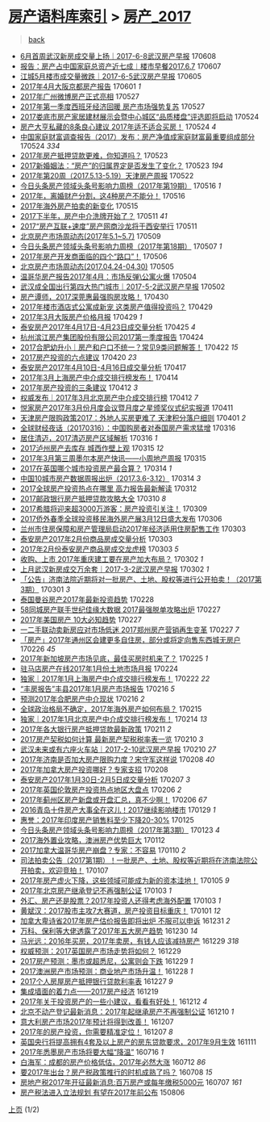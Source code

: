 [房产语料库索引](../../README.md)  > [房产_2017](房产_2017.md)
====
> [back](../README.md)

- [6月首周武汉新房成交量上扬｜2017-6-8武汉房产早报](http://jkwz.applinzi.com/ittc/6976713011275236357.html#6%E6%9C%88%E9%A6%96%E5%91%A8%E6%AD%A6%E6%B1%89%E6%96%B0%E6%88%BF%E6%88%90%E4%BA%A4%E9%87%8F%E4%B8%8A%E6%89%AC%EF%BD%9C2017-6-8%E6%AD%A6%E6%B1%89%E6%88%BF%E4%BA%A7%E6%97%A9%E6%8A%A5) 170608  
- [报告：房产占中国家庭总资产近七成︱楼市早餐2017.6.7](http://jkwz.applinzi.com/ittc/6976479645909124101.html#%E6%8A%A5%E5%91%8A%EF%BC%9A%E6%88%BF%E4%BA%A7%E5%8D%A0%E4%B8%AD%E5%9B%BD%E5%AE%B6%E5%BA%AD%E6%80%BB%E8%B5%84%E4%BA%A7%E8%BF%91%E4%B8%83%E6%88%90%EF%B8%B1%E6%A5%BC%E5%B8%82%E6%97%A9%E9%A4%902017.6.7) 170607  
- [江城5月楼市成交量微跌｜2017-6-5武汉房产早报](http://jkwz.applinzi.com/ittc/6975596899301065733.html#%E6%B1%9F%E5%9F%8E5%E6%9C%88%E6%A5%BC%E5%B8%82%E6%88%90%E4%BA%A4%E9%87%8F%E5%BE%AE%E8%B7%8C%EF%BD%9C2017-6-5%E6%AD%A6%E6%B1%89%E6%88%BF%E4%BA%A7%E6%97%A9%E6%8A%A5) 170605  
- [2017年4月大阪京都房产报告](http://jkwz.applinzi.com/ittc/6973977396288947205.html#2017%E5%B9%B44%E6%9C%88%E5%A4%A7%E9%98%AA%E4%BA%AC%E9%83%BD%E6%88%BF%E4%BA%A7%E6%8A%A5%E5%91%8A) 170601 *1* 
- [2017年广州微博房产正式亮相](http://jkwz.applinzi.com/ittc/6972351953882317829.html#2017%E5%B9%B4%E5%B9%BF%E5%B7%9E%E5%BE%AE%E5%8D%9A%E6%88%BF%E4%BA%A7%E6%AD%A3%E5%BC%8F%E4%BA%AE%E7%9B%B8) 170527  
- [2017年第一季度西班牙经济回暖 房产市场强势复苏](http://jkwz.applinzi.com/ittc/6972351754380248068.html#2017%E5%B9%B4%E7%AC%AC%E4%B8%80%E5%AD%A3%E5%BA%A6%E8%A5%BF%E7%8F%AD%E7%89%99%E7%BB%8F%E6%B5%8E%E5%9B%9E%E6%9A%96+%E6%88%BF%E4%BA%A7%E5%B8%82%E5%9C%BA%E5%BC%BA%E5%8A%BF%E5%A4%8D%E8%8B%8F) 170527  
- [2017娄底市房产家居建材展示会暨中心城区“品质楼盘”评选即将启动](http://jkwz.applinzi.com/ittc/6971248674079245316.html#2017%E5%A8%84%E5%BA%95%E5%B8%82%E6%88%BF%E4%BA%A7%E5%AE%B6%E5%B1%85%E5%BB%BA%E6%9D%90%E5%B1%95%E7%A4%BA%E4%BC%9A%E6%9A%A8%E4%B8%AD%E5%BF%83%E5%9F%8E%E5%8C%BA%E2%80%9C%E5%93%81%E8%B4%A8%E6%A5%BC%E7%9B%98%E2%80%9D%E8%AF%84%E9%80%89%E5%8D%B3%E5%B0%86%E5%90%AF%E5%8A%A8) 170524  
- [房产大亨私藏的8条良心建议 2017年适不适合买房！](http://jkwz.applinzi.com/ittc/6971236353013449733.html#%E6%88%BF%E4%BA%A7%E5%A4%A7%E4%BA%A8%E7%A7%81%E8%97%8F%E7%9A%848%E6%9D%A1%E8%89%AF%E5%BF%83%E5%BB%BA%E8%AE%AE+2017%E5%B9%B4%E9%80%82%E4%B8%8D%E9%80%82%E5%90%88%E4%B9%B0%E6%88%BF%EF%BC%81) 170524 *4* 
- [中国家庭财富调查报告（2017）发布：房产净值成家庭财富最重要组成部分](http://jkwz.applinzi.com/ittc/6971121878356722692.html#%E4%B8%AD%E5%9B%BD%E5%AE%B6%E5%BA%AD%E8%B4%A2%E5%AF%8C%E8%B0%83%E6%9F%A5%E6%8A%A5%E5%91%8A%EF%BC%882017%EF%BC%89%E5%8F%91%E5%B8%83%EF%BC%9A%E6%88%BF%E4%BA%A7%E5%87%80%E5%80%BC%E6%88%90%E5%AE%B6%E5%BA%AD%E8%B4%A2%E5%AF%8C%E6%9C%80%E9%87%8D%E8%A6%81%E7%BB%84%E6%88%90%E9%83%A8%E5%88%86) 170524 *334* 
- [2017年房产抵押贷款更难，你知道吗？](http://jkwz.applinzi.com/ittc/6970880902228870148.html#2017%E5%B9%B4%E6%88%BF%E4%BA%A7%E6%8A%B5%E6%8A%BC%E8%B4%B7%E6%AC%BE%E6%9B%B4%E9%9A%BE%EF%BC%8C%E4%BD%A0%E7%9F%A5%E9%81%93%E5%90%97%EF%BC%9F) 170523  
- [2017新婚姻法：“房产”的归属界定是否发生了变化？](http://jkwz.applinzi.com/ittc/6970834335564301317.html#2017%E6%96%B0%E5%A9%9A%E5%A7%BB%E6%B3%95%EF%BC%9A%E2%80%9C%E6%88%BF%E4%BA%A7%E2%80%9D%E7%9A%84%E5%BD%92%E5%B1%9E%E7%95%8C%E5%AE%9A%E6%98%AF%E5%90%A6%E5%8F%91%E7%94%9F%E4%BA%86%E5%8F%98%E5%8C%96%EF%BC%9F) 170523 *194* 
- [2017年第20周（2017.5.13-5.19）天津房产周报](http://jkwz.applinzi.com/ittc/6970521852995699716.html#2017%E5%B9%B4%E7%AC%AC20%E5%91%A8%EF%BC%882017.5.13-5.19%EF%BC%89%E5%A4%A9%E6%B4%A5%E6%88%BF%E4%BA%A7%E5%91%A8%E6%8A%A5) 170522  
- [今日头条房产领域头条号影响力周榜（2017年第19期）](http://jkwz.applinzi.com/ittc/6968360100535206916.html#%E4%BB%8A%E6%97%A5%E5%A4%B4%E6%9D%A1%E6%88%BF%E4%BA%A7%E9%A2%86%E5%9F%9F%E5%A4%B4%E6%9D%A1%E5%8F%B7%E5%BD%B1%E5%93%8D%E5%8A%9B%E5%91%A8%E6%A6%9C%EF%BC%882017%E5%B9%B4%E7%AC%AC19%E6%9C%9F%EF%BC%89) 170516 *1* 
- [2017年，离婚财产分割，这4种房产不能分！](http://jkwz.applinzi.com/ittc/6968213436302361605.html#2017%E5%B9%B4%EF%BC%8C%E7%A6%BB%E5%A9%9A%E8%B4%A2%E4%BA%A7%E5%88%86%E5%89%B2%EF%BC%8C%E8%BF%994%E7%A7%8D%E6%88%BF%E4%BA%A7%E4%B8%8D%E8%83%BD%E5%88%86%EF%BC%81) 170516  
- [2017年海外房产拍卖的新变化](http://jkwz.applinzi.com/ittc/6967851008200803332.html#2017%E5%B9%B4%E6%B5%B7%E5%A4%96%E6%88%BF%E4%BA%A7%E6%8B%8D%E5%8D%96%E7%9A%84%E6%96%B0%E5%8F%98%E5%8C%96) 170515  
- [2017下半年，房产中介洗牌开始了？](http://jkwz.applinzi.com/ittc/6966520401671750661.html#2017%E4%B8%8B%E5%8D%8A%E5%B9%B4%EF%BC%8C%E6%88%BF%E4%BA%A7%E4%B8%AD%E4%BB%8B%E6%B4%97%E7%89%8C%E5%BC%80%E5%A7%8B%E4%BA%86%EF%BC%9F) 170511 *41* 
- [2017“房产互联+速度”房产网商沙龙将于西安举行](http://jkwz.applinzi.com/ittc/6966434799328691205.html#2017%E2%80%9C%E6%88%BF%E4%BA%A7%E4%BA%92%E8%81%94%2B%E9%80%9F%E5%BA%A6%E2%80%9D%E6%88%BF%E4%BA%A7%E7%BD%91%E5%95%86%E6%B2%99%E9%BE%99%E5%B0%86%E4%BA%8E%E8%A5%BF%E5%AE%89%E4%B8%BE%E8%A1%8C) 170511  
- [北京房产市场周动态(2017年5.1~5.7)](http://jkwz.applinzi.com/ittc/6965613009627005957.html#%E5%8C%97%E4%BA%AC%E6%88%BF%E4%BA%A7%E5%B8%82%E5%9C%BA%E5%91%A8%E5%8A%A8%E6%80%81%282017%E5%B9%B45.1%7E5.7%29) 170509  
- [今日头条房产领域头条号影响力周榜（2017年第18期）](http://jkwz.applinzi.com/ittc/6964975528695038981.html#%E4%BB%8A%E6%97%A5%E5%A4%B4%E6%9D%A1%E6%88%BF%E4%BA%A7%E9%A2%86%E5%9F%9F%E5%A4%B4%E6%9D%A1%E5%8F%B7%E5%BD%B1%E5%93%8D%E5%8A%9B%E5%91%A8%E6%A6%9C%EF%BC%882017%E5%B9%B4%E7%AC%AC18%E6%9C%9F%EF%BC%89) 170507 *1* 
- [2017年房产开发商面临的四个“路口”！](http://jkwz.applinzi.com/ittc/6964665960966390789.html#2017%E5%B9%B4%E6%88%BF%E4%BA%A7%E5%BC%80%E5%8F%91%E5%95%86%E9%9D%A2%E4%B8%B4%E7%9A%84%E5%9B%9B%E4%B8%AA%E2%80%9C%E8%B7%AF%E5%8F%A3%E2%80%9D%EF%BC%81) 170506  
- [北京房产市场周动态(2017.04.24-04.30)](http://jkwz.applinzi.com/ittc/6964124729173607429.html#%E5%8C%97%E4%BA%AC%E6%88%BF%E4%BA%A7%E5%B8%82%E5%9C%BA%E5%91%A8%E5%8A%A8%E6%80%81%282017.04.24-04.30%29) 170505  
- [温哥华房产报告2017年4月：市场反弹\公寓火爆](http://jkwz.applinzi.com/ittc/6963398006828172292.html#%E6%B8%A9%E5%93%A5%E5%8D%8E%E6%88%BF%E4%BA%A7%E6%8A%A5%E5%91%8A2017%E5%B9%B44%E6%9C%88%EF%BC%9A%E5%B8%82%E5%9C%BA%E5%8F%8D%E5%BC%B9%5C%E5%85%AC%E5%AF%93%E7%81%AB%E7%88%86) 170504  
- [武汉成全国出行第四大热门城市｜2017-5-2武汉房产早报](http://jkwz.applinzi.com/ittc/6962981105933222916.html#%E6%AD%A6%E6%B1%89%E6%88%90%E5%85%A8%E5%9B%BD%E5%87%BA%E8%A1%8C%E7%AC%AC%E5%9B%9B%E5%A4%A7%E7%83%AD%E9%97%A8%E5%9F%8E%E5%B8%82%EF%BD%9C2017-5-2%E6%AD%A6%E6%B1%89%E6%88%BF%E4%BA%A7%E6%97%A9%E6%8A%A5) 170502  
- [房产谭师，2017深莞惠最强购房攻略！](http://jkwz.applinzi.com/ittc/6962408074802365444.html#%E6%88%BF%E4%BA%A7%E8%B0%AD%E5%B8%88%EF%BC%8C2017%E6%B7%B1%E8%8E%9E%E6%83%A0%E6%9C%80%E5%BC%BA%E8%B4%AD%E6%88%BF%E6%94%BB%E7%95%A5%EF%BC%81) 170430  
- [2017年楼市酒店式公寓成新宠 这类房产值得投资吗？](http://jkwz.applinzi.com/ittc/6962011755902403588.html#2017%E5%B9%B4%E6%A5%BC%E5%B8%82%E9%85%92%E5%BA%97%E5%BC%8F%E5%85%AC%E5%AF%93%E6%88%90%E6%96%B0%E5%AE%A0+%E8%BF%99%E7%B1%BB%E6%88%BF%E4%BA%A7%E5%80%BC%E5%BE%97%E6%8A%95%E8%B5%84%E5%90%97%EF%BC%9F) 170429  
- [2017年3月大阪房产价格月报](http://jkwz.applinzi.com/ittc/6961917251589506053.html#2017%E5%B9%B43%E6%9C%88%E5%A4%A7%E9%98%AA%E6%88%BF%E4%BA%A7%E4%BB%B7%E6%A0%BC%E6%9C%88%E6%8A%A5) 170429 *1* 
- [泰安房产2017年4月17日-4月23日成交量分析](http://jkwz.applinzi.com/ittc/6960416659813696517.html#%E6%B3%B0%E5%AE%89%E6%88%BF%E4%BA%A72017%E5%B9%B44%E6%9C%8817%E6%97%A5-4%E6%9C%8823%E6%97%A5%E6%88%90%E4%BA%A4%E9%87%8F%E5%88%86%E6%9E%90) 170425 *4* 
- [杭州滨江房产集团股份有限公司2017第一季度报告](http://jkwz.applinzi.com/ittc/6959949621718680580.html#%E6%9D%AD%E5%B7%9E%E6%BB%A8%E6%B1%9F%E6%88%BF%E4%BA%A7%E9%9B%86%E5%9B%A2%E8%82%A1%E4%BB%BD%E6%9C%89%E9%99%90%E5%85%AC%E5%8F%B82017%E7%AC%AC%E4%B8%80%E5%AD%A3%E5%BA%A6%E6%8A%A5%E5%91%8A) 170424  
- [2017合肥幼升小｜房产和户口不统一？常见9类问题解答！](http://jkwz.applinzi.com/ittc/6959260636205810692.html#2017%E5%90%88%E8%82%A5%E5%B9%BC%E5%8D%87%E5%B0%8F%EF%BD%9C%E6%88%BF%E4%BA%A7%E5%92%8C%E6%88%B7%E5%8F%A3%E4%B8%8D%E7%BB%9F%E4%B8%80%EF%BC%9F%E5%B8%B8%E8%A7%819%E7%B1%BB%E9%97%AE%E9%A2%98%E8%A7%A3%E7%AD%94%EF%BC%81) 170422 *15* 
- [2017房产投资的六点建议](http://jkwz.applinzi.com/ittc/6958734643498058756.html#2017%E6%88%BF%E4%BA%A7%E6%8A%95%E8%B5%84%E7%9A%84%E5%85%AD%E7%82%B9%E5%BB%BA%E8%AE%AE) 170420 *23* 
- [泰安房产2017年4月10日-4月16日成交量分析](http://jkwz.applinzi.com/ittc/6957561844268041220.html#%E6%B3%B0%E5%AE%89%E6%88%BF%E4%BA%A72017%E5%B9%B44%E6%9C%8810%E6%97%A5-4%E6%9C%8816%E6%97%A5%E6%88%90%E4%BA%A4%E9%87%8F%E5%88%86%E6%9E%90) 170417  
- [2017年3月上海房产中介成交排行榜发布！](http://jkwz.applinzi.com/ittc/6956315365469586436.html#2017%E5%B9%B43%E6%9C%88%E4%B8%8A%E6%B5%B7%E6%88%BF%E4%BA%A7%E4%B8%AD%E4%BB%8B%E6%88%90%E4%BA%A4%E6%8E%92%E8%A1%8C%E6%A6%9C%E5%8F%91%E5%B8%83%EF%BC%81) 170414  
- [2017年房产投资的三条建议](http://jkwz.applinzi.com/ittc/6955716521199404036.html#2017%E5%B9%B4%E6%88%BF%E4%BA%A7%E6%8A%95%E8%B5%84%E7%9A%84%E4%B8%89%E6%9D%A1%E5%BB%BA%E8%AE%AE) 170412 *3* 
- [权威发布｜2017年3月北京房产中介成交排行榜](http://jkwz.applinzi.com/ittc/6955576112452207620.html#%E6%9D%83%E5%A8%81%E5%8F%91%E5%B8%83%EF%BD%9C2017%E5%B9%B43%E6%9C%88%E5%8C%97%E4%BA%AC%E6%88%BF%E4%BA%A7%E4%B8%AD%E4%BB%8B%E6%88%90%E4%BA%A4%E6%8E%92%E8%A1%8C%E6%A6%9C) 170412 *7* 
- [悦家房产2017年3月份月度会议暨月度之星颁奖仪式纪实报道](http://jkwz.applinzi.com/ittc/6955236431323743237.html#%E6%82%A6%E5%AE%B6%E6%88%BF%E4%BA%A72017%E5%B9%B43%E6%9C%88%E4%BB%BD%E6%9C%88%E5%BA%A6%E4%BC%9A%E8%AE%AE%E6%9A%A8%E6%9C%88%E5%BA%A6%E4%B9%8B%E6%98%9F%E9%A2%81%E5%A5%96%E4%BB%AA%E5%BC%8F%E7%BA%AA%E5%AE%9E%E6%8A%A5%E9%81%93) 170411  
- [天津房产限购政策2017：外地人买房更难了 天津积分落户细则](http://jkwz.applinzi.com/ittc/6951607196365358085.html#%E5%A4%A9%E6%B4%A5%E6%88%BF%E4%BA%A7%E9%99%90%E8%B4%AD%E6%94%BF%E7%AD%962017%EF%BC%9A%E5%A4%96%E5%9C%B0%E4%BA%BA%E4%B9%B0%E6%88%BF%E6%9B%B4%E9%9A%BE%E4%BA%86+%E5%A4%A9%E6%B4%A5%E7%A7%AF%E5%88%86%E8%90%BD%E6%88%B7%E7%BB%86%E5%88%99) 170401 *2* 
- [全球财经夜话（20170316）：中国购房者对泰国房产需求猛增](http://jkwz.applinzi.com/ittc/6945645367109616645.html#%E5%85%A8%E7%90%83%E8%B4%A2%E7%BB%8F%E5%A4%9C%E8%AF%9D%EF%BC%8820170316%EF%BC%89%EF%BC%9A%E4%B8%AD%E5%9B%BD%E8%B4%AD%E6%88%BF%E8%80%85%E5%AF%B9%E6%B3%B0%E5%9B%BD%E6%88%BF%E4%BA%A7%E9%9C%80%E6%B1%82%E7%8C%9B%E5%A2%9E) 170316  
- [居住清迈，2017清迈房产区域解析](http://jkwz.applinzi.com/ittc/6945582578101912580.html#%E5%B1%85%E4%BD%8F%E6%B8%85%E8%BF%88%EF%BC%8C2017%E6%B8%85%E8%BF%88%E6%88%BF%E4%BA%A7%E5%8C%BA%E5%9F%9F%E8%A7%A3%E6%9E%90) 170316 *1* 
- [2017泸州房产去库存 城西作壁上观](http://jkwz.applinzi.com/ittc/6945293043589710852.html#2017%E6%B3%B8%E5%B7%9E%E6%88%BF%E4%BA%A7%E5%8E%BB%E5%BA%93%E5%AD%98+%E5%9F%8E%E8%A5%BF%E4%BD%9C%E5%A3%81%E4%B8%8A%E8%A7%82) 170315 *12* 
- [2017年3月第三周墨尔本房产快讯——小周地产周报](http://jkwz.applinzi.com/ittc/6945252920319804421.html#2017%E5%B9%B43%E6%9C%88%E7%AC%AC%E4%B8%89%E5%91%A8%E5%A2%A8%E5%B0%94%E6%9C%AC%E6%88%BF%E4%BA%A7%E5%BF%AB%E8%AE%AF%E2%80%94%E2%80%94%E5%B0%8F%E5%91%A8%E5%9C%B0%E4%BA%A7%E5%91%A8%E6%8A%A5) 170315  
- [2017在英国哪个城市投资房产最合算？](http://jkwz.applinzi.com/ittc/6944928409116476420.html#2017%E5%9C%A8%E8%8B%B1%E5%9B%BD%E5%93%AA%E4%B8%AA%E5%9F%8E%E5%B8%82%E6%8A%95%E8%B5%84%E6%88%BF%E4%BA%A7%E6%9C%80%E5%90%88%E7%AE%97%EF%BC%9F) 170314 *1* 
- [中国10城市房产数据周报出炉（2017.3.6-3.12）](http://jkwz.applinzi.com/ittc/6944831073086342149.html#%E4%B8%AD%E5%9B%BD10%E5%9F%8E%E5%B8%82%E6%88%BF%E4%BA%A7%E6%95%B0%E6%8D%AE%E5%91%A8%E6%8A%A5%E5%87%BA%E7%82%89%EF%BC%882017.3.6-3.12%EF%BC%89) 170314 *3* 
- [2017全球房产投资热点在哪里 高力报告最新解读](http://jkwz.applinzi.com/ittc/6944183787138319365.html#2017%E5%85%A8%E7%90%83%E6%88%BF%E4%BA%A7%E6%8A%95%E8%B5%84%E7%83%AD%E7%82%B9%E5%9C%A8%E5%93%AA%E9%87%8C+%E9%AB%98%E5%8A%9B%E6%8A%A5%E5%91%8A%E6%9C%80%E6%96%B0%E8%A7%A3%E8%AF%BB) 170312  
- [2017邮政银行房产抵押贷款攻略大全](http://jkwz.applinzi.com/ittc/6943354662530057220.html#2017%E9%82%AE%E6%94%BF%E9%93%B6%E8%A1%8C%E6%88%BF%E4%BA%A7%E6%8A%B5%E6%8A%BC%E8%B4%B7%E6%AC%BE%E6%94%BB%E7%95%A5%E5%A4%A7%E5%85%A8) 170310 *8* 
- [2017希腊将迎来超3000万游客：房产投资引关注！](http://jkwz.applinzi.com/ittc/6943078363597112324.html#2017%E5%B8%8C%E8%85%8A%E5%B0%86%E8%BF%8E%E6%9D%A5%E8%B6%853000%E4%B8%87%E6%B8%B8%E5%AE%A2%EF%BC%9A%E6%88%BF%E4%BA%A7%E6%8A%95%E8%B5%84%E5%BC%95%E5%85%B3%E6%B3%A8%EF%BC%81) 170309  
- [2017侨外春季全球投资移民海外房产展3月12日盛大发布](http://jkwz.applinzi.com/ittc/6941971350817342469.html#2017%E4%BE%A8%E5%A4%96%E6%98%A5%E5%AD%A3%E5%85%A8%E7%90%83%E6%8A%95%E8%B5%84%E7%A7%BB%E6%B0%91%E6%B5%B7%E5%A4%96%E6%88%BF%E4%BA%A7%E5%B1%953%E6%9C%8812%E6%97%A5%E7%9B%9B%E5%A4%A7%E5%8F%91%E5%B8%83) 170306  
- [兰州市住房保障和房产管理局启动2017年经济适用住房配售工作](http://jkwz.applinzi.com/ittc/6940838086987744260.html#%E5%85%B0%E5%B7%9E%E5%B8%82%E4%BD%8F%E6%88%BF%E4%BF%9D%E9%9A%9C%E5%92%8C%E6%88%BF%E4%BA%A7%E7%AE%A1%E7%90%86%E5%B1%80%E5%90%AF%E5%8A%A82017%E5%B9%B4%E7%BB%8F%E6%B5%8E%E9%80%82%E7%94%A8%E4%BD%8F%E6%88%BF%E9%85%8D%E5%94%AE%E5%B7%A5%E4%BD%9C) 170303  
- [泰安房产2017年2月份商品房成交量分析](http://jkwz.applinzi.com/ittc/6940749418650403845.html#%E6%B3%B0%E5%AE%89%E6%88%BF%E4%BA%A72017%E5%B9%B42%E6%9C%88%E4%BB%BD%E5%95%86%E5%93%81%E6%88%BF%E6%88%90%E4%BA%A4%E9%87%8F%E5%88%86%E6%9E%90) 170303  
- [2017年2月份泰安房产商品房成交龙虎榜](http://jkwz.applinzi.com/ittc/6940740255786468356.html#2017%E5%B9%B42%E6%9C%88%E4%BB%BD%E6%B3%B0%E5%AE%89%E6%88%BF%E4%BA%A7%E5%95%86%E5%93%81%E6%88%BF%E6%88%90%E4%BA%A4%E9%BE%99%E8%99%8E%E6%A6%9C) 170303 *5* 
- [收购、上市 2017年重庆建工要在房产加大布局？](http://jkwz.applinzi.com/ittc/6940469069986923525.html#%E6%94%B6%E8%B4%AD%E3%80%81%E4%B8%8A%E5%B8%82+2017%E5%B9%B4%E9%87%8D%E5%BA%86%E5%BB%BA%E5%B7%A5%E8%A6%81%E5%9C%A8%E6%88%BF%E4%BA%A7%E5%8A%A0%E5%A4%A7%E5%B8%83%E5%B1%80%EF%BC%9F) 170302 *1* 
- [上月武汉新房成交万余套｜2017-3-2武汉房产早报](http://jkwz.applinzi.com/ittc/6940346377740747781.html#%E4%B8%8A%E6%9C%88%E6%AD%A6%E6%B1%89%E6%96%B0%E6%88%BF%E6%88%90%E4%BA%A4%E4%B8%87%E4%BD%99%E5%A5%97%EF%BD%9C2017-3-2%E6%AD%A6%E6%B1%89%E6%88%BF%E4%BA%A7%E6%97%A9%E6%8A%A5) 170302 *1* 
- [「公告」济南法院近期将对一批房产、土地、股权等进行公开拍卖！（2017第3期）](http://jkwz.applinzi.com/ittc/6940042143904302085.html#%E3%80%8C%E5%85%AC%E5%91%8A%E3%80%8D%E6%B5%8E%E5%8D%97%E6%B3%95%E9%99%A2%E8%BF%91%E6%9C%9F%E5%B0%86%E5%AF%B9%E4%B8%80%E6%89%B9%E6%88%BF%E4%BA%A7%E3%80%81%E5%9C%9F%E5%9C%B0%E3%80%81%E8%82%A1%E6%9D%83%E7%AD%89%E8%BF%9B%E8%A1%8C%E5%85%AC%E5%BC%80%E6%8B%8D%E5%8D%96%EF%BC%81%EF%BC%882017%E7%AC%AC3%E6%9C%9F%EF%BC%89) 170301 *3* 
- [泰国曼谷房产2017年最新投资趋势](http://jkwz.applinzi.com/ittc/6939684606235378692.html#%E6%B3%B0%E5%9B%BD%E6%9B%BC%E8%B0%B7%E6%88%BF%E4%BA%A72017%E5%B9%B4%E6%9C%80%E6%96%B0%E6%8A%95%E8%B5%84%E8%B6%8B%E5%8A%BF) 170228  
- [58同城房产联手世纪佳缘大数据 2017最强脱单攻略出炉](http://jkwz.applinzi.com/ittc/6939319470064665605.html#58%E5%90%8C%E5%9F%8E%E6%88%BF%E4%BA%A7%E8%81%94%E6%89%8B%E4%B8%96%E7%BA%AA%E4%BD%B3%E7%BC%98%E5%A4%A7%E6%95%B0%E6%8D%AE+2017%E6%9C%80%E5%BC%BA%E8%84%B1%E5%8D%95%E6%94%BB%E7%95%A5%E5%87%BA%E7%82%89) 170227  
- [2017年美国房产 10大必知趋势](http://jkwz.applinzi.com/ittc/6939309974638560260.html#2017%E5%B9%B4%E7%BE%8E%E5%9B%BD%E6%88%BF%E4%BA%A7+10%E5%A4%A7%E5%BF%85%E7%9F%A5%E8%B6%8B%E5%8A%BF) 170227  
- [一二手联动卖新房应对市场低迷 2017郑州房产营销再生变革](http://jkwz.applinzi.com/ittc/6939279354734576645.html#%E4%B8%80%E4%BA%8C%E6%89%8B%E8%81%94%E5%8A%A8%E5%8D%96%E6%96%B0%E6%88%BF%E5%BA%94%E5%AF%B9%E5%B8%82%E5%9C%BA%E4%BD%8E%E8%BF%B7+2017%E9%83%91%E5%B7%9E%E6%88%BF%E4%BA%A7%E8%90%A5%E9%94%80%E5%86%8D%E7%94%9F%E5%8F%98%E9%9D%A9) 170227 *7* 
- [「房产」2017年通州区会建更多自住房，部分或将定向售东西城无房户](http://jkwz.applinzi.com/ittc/6939045619883836420.html#%E3%80%8C%E6%88%BF%E4%BA%A7%E3%80%8D2017%E5%B9%B4%E9%80%9A%E5%B7%9E%E5%8C%BA%E4%BC%9A%E5%BB%BA%E6%9B%B4%E5%A4%9A%E8%87%AA%E4%BD%8F%E6%88%BF%EF%BC%8C%E9%83%A8%E5%88%86%E6%88%96%E5%B0%86%E5%AE%9A%E5%90%91%E5%94%AE%E4%B8%9C%E8%A5%BF%E5%9F%8E%E6%97%A0%E6%88%BF%E6%88%B7) 170226 *45* 
- [2017年新加坡房产市场见底，最佳买房时机来了？](http://jkwz.applinzi.com/ittc/6938705857239057412.html#2017%E5%B9%B4%E6%96%B0%E5%8A%A0%E5%9D%A1%E6%88%BF%E4%BA%A7%E5%B8%82%E5%9C%BA%E8%A7%81%E5%BA%95%EF%BC%8C%E6%9C%80%E4%BD%B3%E4%B9%B0%E6%88%BF%E6%97%B6%E6%9C%BA%E6%9D%A5%E4%BA%86%EF%BC%9F) 170225 *1* 
- [驻马店房产在线2017年1月份土地市场月报](http://jkwz.applinzi.com/ittc/6938110394299319300.html#%E9%A9%BB%E9%A9%AC%E5%BA%97%E6%88%BF%E4%BA%A7%E5%9C%A8%E7%BA%BF2017%E5%B9%B41%E6%9C%88%E4%BB%BD%E5%9C%9F%E5%9C%B0%E5%B8%82%E5%9C%BA%E6%9C%88%E6%8A%A5) 170224  
- [独家｜2017年1月上海房产中介成交排行榜发布！](http://jkwz.applinzi.com/ittc/6937385548154143749.html#%E7%8B%AC%E5%AE%B6%EF%BD%9C2017%E5%B9%B41%E6%9C%88%E4%B8%8A%E6%B5%B7%E6%88%BF%E4%BA%A7%E4%B8%AD%E4%BB%8B%E6%88%90%E4%BA%A4%E6%8E%92%E8%A1%8C%E6%A6%9C%E5%8F%91%E5%B8%83%EF%BC%81) 170222 *22* 
- [“丰房报告”丰县2017年1月房产市场报告](http://jkwz.applinzi.com/ittc/6935286703928640517.html#%E2%80%9C%E4%B8%B0%E6%88%BF%E6%8A%A5%E5%91%8A%E2%80%9D%E4%B8%B0%E5%8E%BF2017%E5%B9%B41%E6%9C%88%E6%88%BF%E4%BA%A7%E5%B8%82%E5%9C%BA%E6%8A%A5%E5%91%8A) 170216 *5* 
- [预测2017年合肥房产中介现状](http://jkwz.applinzi.com/ittc/6935238744872584196.html#%E9%A2%84%E6%B5%8B2017%E5%B9%B4%E5%90%88%E8%82%A5%E6%88%BF%E4%BA%A7%E4%B8%AD%E4%BB%8B%E7%8E%B0%E7%8A%B6) 170216 *2* 
- [全球政治格局不确定，2017年海外房产如何布局？](http://jkwz.applinzi.com/ittc/6934937719355737092.html#%E5%85%A8%E7%90%83%E6%94%BF%E6%B2%BB%E6%A0%BC%E5%B1%80%E4%B8%8D%E7%A1%AE%E5%AE%9A%EF%BC%8C2017%E5%B9%B4%E6%B5%B7%E5%A4%96%E6%88%BF%E4%BA%A7%E5%A6%82%E4%BD%95%E5%B8%83%E5%B1%80%EF%BC%9F) 170215  
- [独家｜2017年1月北京房产中介成交排行榜发布！](http://jkwz.applinzi.com/ittc/6934426803971294213.html#%E7%8B%AC%E5%AE%B6%EF%BD%9C2017%E5%B9%B41%E6%9C%88%E5%8C%97%E4%BA%AC%E6%88%BF%E4%BA%A7%E4%B8%AD%E4%BB%8B%E6%88%90%E4%BA%A4%E6%8E%92%E8%A1%8C%E6%A6%9C%E5%8F%91%E5%B8%83%EF%BC%81) 170214 *13* 
- [2017年各大银行房产抵押贷款最新政策](http://jkwz.applinzi.com/ittc/6933310996289684485.html#2017%E5%B9%B4%E5%90%84%E5%A4%A7%E9%93%B6%E8%A1%8C%E6%88%BF%E4%BA%A7%E6%8A%B5%E6%8A%BC%E8%B4%B7%E6%AC%BE%E6%9C%80%E6%96%B0%E6%94%BF%E7%AD%96) 170211 *2* 
- [2017房产契税如何计算 最新房产契税税率表一览](http://jkwz.applinzi.com/ittc/6932993905275700229.html#2017%E6%88%BF%E4%BA%A7%E5%A5%91%E7%A8%8E%E5%A6%82%E4%BD%95%E8%AE%A1%E7%AE%97+%E6%9C%80%E6%96%B0%E6%88%BF%E4%BA%A7%E5%A5%91%E7%A8%8E%E7%A8%8E%E7%8E%87%E8%A1%A8%E4%B8%80%E8%A7%88) 170210 *3* 
- [武汉未来或有六座火车站｜2017-2-10武汉房产早报](http://jkwz.applinzi.com/ittc/6932923949716603908.html#%E6%AD%A6%E6%B1%89%E6%9C%AA%E6%9D%A5%E6%88%96%E6%9C%89%E5%85%AD%E5%BA%A7%E7%81%AB%E8%BD%A6%E7%AB%99%EF%BD%9C2017-2-10%E6%AD%A6%E6%B1%89%E6%88%BF%E4%BA%A7%E6%97%A9%E6%8A%A5) 170210 *27* 
- [2017年济南是否加大房产限购力度？宋守军这样说](http://jkwz.applinzi.com/ittc/6932181555148751877.html#2017%E5%B9%B4%E6%B5%8E%E5%8D%97%E6%98%AF%E5%90%A6%E5%8A%A0%E5%A4%A7%E6%88%BF%E4%BA%A7%E9%99%90%E8%B4%AD%E5%8A%9B%E5%BA%A6%EF%BC%9F%E5%AE%8B%E5%AE%88%E5%86%9B%E8%BF%99%E6%A0%B7%E8%AF%B4) 170208 *40* 
- [2017年加拿大房产投资哪好？专家支招](http://jkwz.applinzi.com/ittc/6932116164561077253.html#2017%E5%B9%B4%E5%8A%A0%E6%8B%BF%E5%A4%A7%E6%88%BF%E4%BA%A7%E6%8A%95%E8%B5%84%E5%93%AA%E5%A5%BD%EF%BC%9F%E4%B8%93%E5%AE%B6%E6%94%AF%E6%8B%9B) 170208  
- [泰安房产2017年1月30日-2月5日成交量分析](http://jkwz.applinzi.com/ittc/6931813168384050181.html#%E6%B3%B0%E5%AE%89%E6%88%BF%E4%BA%A72017%E5%B9%B41%E6%9C%8830%E6%97%A5-2%E6%9C%885%E6%97%A5%E6%88%90%E4%BA%A4%E9%87%8F%E5%88%86%E6%9E%90) 170207 *3* 
- [2017年英国伦敦房产投资热点地区大盘点](http://jkwz.applinzi.com/ittc/6931528366934197253.html#2017%E5%B9%B4%E8%8B%B1%E5%9B%BD%E4%BC%A6%E6%95%A6%E6%88%BF%E4%BA%A7%E6%8A%95%E8%B5%84%E7%83%AD%E7%82%B9%E5%9C%B0%E5%8C%BA%E5%A4%A7%E7%9B%98%E7%82%B9) 170206 *2* 
- [2017年蓟州区房产新盘或开盘汇总，真不少啊！](http://jkwz.applinzi.com/ittc/6931474827608327172.html#2017%E5%B9%B4%E8%93%9F%E5%B7%9E%E5%8C%BA%E6%88%BF%E4%BA%A7%E6%96%B0%E7%9B%98%E6%88%96%E5%BC%80%E7%9B%98%E6%B1%87%E6%80%BB%EF%BC%8C%E7%9C%9F%E4%B8%8D%E5%B0%91%E5%95%8A%EF%BC%81) 170206 *67* 
- [2016青岛十件房产大事全在这儿！2017继续影响楼市](http://jkwz.applinzi.com/ittc/6928605293704643589.html#2016%E9%9D%92%E5%B2%9B%E5%8D%81%E4%BB%B6%E6%88%BF%E4%BA%A7%E5%A4%A7%E4%BA%8B%E5%85%A8%E5%9C%A8%E8%BF%99%E5%84%BF%EF%BC%812017%E7%BB%A7%E7%BB%AD%E5%BD%B1%E5%93%8D%E6%A5%BC%E5%B8%82) 170129 *1* 
- [惠誉：2017年印度房产销售料至少下降20-30%](http://jkwz.applinzi.com/ittc/6927172655492105220.html#%E6%83%A0%E8%AA%89%EF%BC%9A2017%E5%B9%B4%E5%8D%B0%E5%BA%A6%E6%88%BF%E4%BA%A7%E9%94%80%E5%94%AE%E6%96%99%E8%87%B3%E5%B0%91%E4%B8%8B%E9%99%8D20-30%25) 170125  
- [今日头条房产领域头条号影响力周榜（2017年第3期）](http://jkwz.applinzi.com/ittc/6926344543015535620.html#%E4%BB%8A%E6%97%A5%E5%A4%B4%E6%9D%A1%E6%88%BF%E4%BA%A7%E9%A2%86%E5%9F%9F%E5%A4%B4%E6%9D%A1%E5%8F%B7%E5%BD%B1%E5%93%8D%E5%8A%9B%E5%91%A8%E6%A6%9C%EF%BC%882017%E5%B9%B4%E7%AC%AC3%E6%9C%9F%EF%BC%89) 170123 *4* 
- [2017海外置业攻略，澳洲房产优势巨大](http://jkwz.applinzi.com/ittc/6922195736593957893.html#2017%E6%B5%B7%E5%A4%96%E7%BD%AE%E4%B8%9A%E6%94%BB%E7%95%A5%EF%BC%8C%E6%BE%B3%E6%B4%B2%E6%88%BF%E4%BA%A7%E4%BC%98%E5%8A%BF%E5%B7%A8%E5%A4%A7) 170112  
- [2017加拿大温哥华房产崩盘？专家：不容易](http://jkwz.applinzi.com/ittc/6921379008020481029.html#2017%E5%8A%A0%E6%8B%BF%E5%A4%A7%E6%B8%A9%E5%93%A5%E5%8D%8E%E6%88%BF%E4%BA%A7%E5%B4%A9%E7%9B%98%EF%BC%9F%E4%B8%93%E5%AE%B6%EF%BC%9A%E4%B8%8D%E5%AE%B9%E6%98%93) 170110 *2* 
- [司法拍卖公告（2017第1期）！一批房产、土地、股权等近期将在济南法院公开拍卖，欢迎竞拍！](http://jkwz.applinzi.com/ittc/6920356045959726084.html#%E5%8F%B8%E6%B3%95%E6%8B%8D%E5%8D%96%E5%85%AC%E5%91%8A%EF%BC%882017%E7%AC%AC1%E6%9C%9F%EF%BC%89%EF%BC%81%E4%B8%80%E6%89%B9%E6%88%BF%E4%BA%A7%E3%80%81%E5%9C%9F%E5%9C%B0%E3%80%81%E8%82%A1%E6%9D%83%E7%AD%89%E8%BF%91%E6%9C%9F%E5%B0%86%E5%9C%A8%E6%B5%8E%E5%8D%97%E6%B3%95%E9%99%A2%E5%85%AC%E5%BC%80%E6%8B%8D%E5%8D%96%EF%BC%8C%E6%AC%A2%E8%BF%8E%E7%AB%9E%E6%8B%8D%EF%BC%81) 170107  
- [2017年房产虚火下降，这些领域可能成为新的资本洼地！](http://jkwz.applinzi.com/ittc/6919792815285732357.html#2017%E5%B9%B4%E6%88%BF%E4%BA%A7%E8%99%9A%E7%81%AB%E4%B8%8B%E9%99%8D%EF%BC%8C%E8%BF%99%E4%BA%9B%E9%A2%86%E5%9F%9F%E5%8F%AF%E8%83%BD%E6%88%90%E4%B8%BA%E6%96%B0%E7%9A%84%E8%B5%84%E6%9C%AC%E6%B4%BC%E5%9C%B0%EF%BC%81) 170105 *9* 
- [2017年北京房产继承登记不再强制公证](http://jkwz.applinzi.com/ittc/6918923120881959941.html#2017%E5%B9%B4%E5%8C%97%E4%BA%AC%E6%88%BF%E4%BA%A7%E7%BB%A7%E6%89%BF%E7%99%BB%E8%AE%B0%E4%B8%8D%E5%86%8D%E5%BC%BA%E5%88%B6%E5%85%AC%E8%AF%81) 170103 *1* 
- [外汇、房产还是股票？2017年投资人还得考虑海外配置](http://jkwz.applinzi.com/ittc/6918870437257020420.html#%E5%A4%96%E6%B1%87%E3%80%81%E6%88%BF%E4%BA%A7%E8%BF%98%E6%98%AF%E8%82%A1%E7%A5%A8%EF%BC%9F2017%E5%B9%B4%E6%8A%95%E8%B5%84%E4%BA%BA%E8%BF%98%E5%BE%97%E8%80%83%E8%99%91%E6%B5%B7%E5%A4%96%E9%85%8D%E7%BD%AE) 170103 *1* 
- [黄斌汉：2017股市主攻7大赛道，房产投资目标重庆！](http://jkwz.applinzi.com/ittc/6917952334335575045.html#%E9%BB%84%E6%96%8C%E6%B1%89%EF%BC%9A2017%E8%82%A1%E5%B8%82%E4%B8%BB%E6%94%BB7%E5%A4%A7%E8%B5%9B%E9%81%93%EF%BC%8C%E6%88%BF%E4%BA%A7%E6%8A%95%E8%B5%84%E7%9B%AE%E6%A0%87%E9%87%8D%E5%BA%86%EF%BC%81) 170101 *12* 
- [加拿大卑诗省2017年房产估价报告即将出炉 不服可以申诉](http://jkwz.applinzi.com/ittc/6917634144040666117.html#%E5%8A%A0%E6%8B%BF%E5%A4%A7%E5%8D%91%E8%AF%97%E7%9C%812017%E5%B9%B4%E6%88%BF%E4%BA%A7%E4%BC%B0%E4%BB%B7%E6%8A%A5%E5%91%8A%E5%8D%B3%E5%B0%86%E5%87%BA%E7%82%89+%E4%B8%8D%E6%9C%8D%E5%8F%AF%E4%BB%A5%E7%94%B3%E8%AF%89) 161231 *2* 
- [万科、保利等大佬透露了2017年五大房产趋势](http://jkwz.applinzi.com/ittc/6917439583674696708.html#%E4%B8%87%E7%A7%91%E3%80%81%E4%BF%9D%E5%88%A9%E7%AD%89%E5%A4%A7%E4%BD%AC%E9%80%8F%E9%9C%B2%E4%BA%862017%E5%B9%B4%E4%BA%94%E5%A4%A7%E6%88%BF%E4%BA%A7%E8%B6%8B%E5%8A%BF) 161230 *14* 
- [马光远：2016年买房，2017年卖房，有钱人应该减持房产](http://jkwz.applinzi.com/ittc/6917109920494519301.html#%E9%A9%AC%E5%85%89%E8%BF%9C%EF%BC%9A2016%E5%B9%B4%E4%B9%B0%E6%88%BF%EF%BC%8C2017%E5%B9%B4%E5%8D%96%E6%88%BF%EF%BC%8C%E6%9C%89%E9%92%B1%E4%BA%BA%E5%BA%94%E8%AF%A5%E5%87%8F%E6%8C%81%E6%88%BF%E4%BA%A7) 161229 *318* 
- [权威预测：2017英国房产市场走势将如何？](http://jkwz.applinzi.com/ittc/6917046979795616773.html#%E6%9D%83%E5%A8%81%E9%A2%84%E6%B5%8B%EF%BC%9A2017%E8%8B%B1%E5%9B%BD%E6%88%BF%E4%BA%A7%E5%B8%82%E5%9C%BA%E8%B5%B0%E5%8A%BF%E5%B0%86%E5%A6%82%E4%BD%95%EF%BC%9F) 161229  
- [2017房产预测：墨市或超悉尼，公寓则会下跌](http://jkwz.applinzi.com/ittc/6916966551562748932.html#2017%E6%88%BF%E4%BA%A7%E9%A2%84%E6%B5%8B%EF%BC%9A%E5%A2%A8%E5%B8%82%E6%88%96%E8%B6%85%E6%82%89%E5%B0%BC%EF%BC%8C%E5%85%AC%E5%AF%93%E5%88%99%E4%BC%9A%E4%B8%8B%E8%B7%8C) 161229 *1* 
- [2017澳洲房产市场预测：商业地产市场升温！](http://jkwz.applinzi.com/ittc/6916732113843127301.html#2017%E6%BE%B3%E6%B4%B2%E6%88%BF%E4%BA%A7%E5%B8%82%E5%9C%BA%E9%A2%84%E6%B5%8B%EF%BC%9A%E5%95%86%E4%B8%9A%E5%9C%B0%E4%BA%A7%E5%B8%82%E5%9C%BA%E5%8D%87%E6%B8%A9%EF%BC%81) 161228 *1* 
- [2017个人房屋房产抵押银行贷款利率表](http://jkwz.applinzi.com/ittc/6916364512612844549.html#2017%E4%B8%AA%E4%BA%BA%E6%88%BF%E5%B1%8B%E6%88%BF%E4%BA%A7%E6%8A%B5%E6%8A%BC%E9%93%B6%E8%A1%8C%E8%B4%B7%E6%AC%BE%E5%88%A9%E7%8E%87%E8%A1%A8) 161227 *9* 
- [集成墙面的着力点——2017房产经济](http://jkwz.applinzi.com/ittc/6913347414638724100.html#%E9%9B%86%E6%88%90%E5%A2%99%E9%9D%A2%E7%9A%84%E7%9D%80%E5%8A%9B%E7%82%B9%E2%80%94%E2%80%942017%E6%88%BF%E4%BA%A7%E7%BB%8F%E6%B5%8E) 161219  
- [2017年关于投资房产的一些小建议，看看有好处！](http://jkwz.applinzi.com/ittc/6910696366363116549.html#2017%E5%B9%B4%E5%85%B3%E4%BA%8E%E6%8A%95%E8%B5%84%E6%88%BF%E4%BA%A7%E7%9A%84%E4%B8%80%E4%BA%9B%E5%B0%8F%E5%BB%BA%E8%AE%AE%EF%BC%8C%E7%9C%8B%E7%9C%8B%E6%9C%89%E5%A5%BD%E5%A4%84%EF%BC%81) 161212 *4* 
- [北京不动产登记最新消息：2017年起继承房产不再强制公证](http://jkwz.applinzi.com/ittc/6909692169631040517.html#%E5%8C%97%E4%BA%AC%E4%B8%8D%E5%8A%A8%E4%BA%A7%E7%99%BB%E8%AE%B0%E6%9C%80%E6%96%B0%E6%B6%88%E6%81%AF%EF%BC%9A2017%E5%B9%B4%E8%B5%B7%E7%BB%A7%E6%89%BF%E6%88%BF%E4%BA%A7%E4%B8%8D%E5%86%8D%E5%BC%BA%E5%88%B6%E5%85%AC%E8%AF%81) 161210 *1* 
- [意大利房产市场2017年预计将得到改善！](http://jkwz.applinzi.com/ittc/6908936380511437828.html#%E6%84%8F%E5%A4%A7%E5%88%A9%E6%88%BF%E4%BA%A7%E5%B8%82%E5%9C%BA2017%E5%B9%B4%E9%A2%84%E8%AE%A1%E5%B0%86%E5%BE%97%E5%88%B0%E6%94%B9%E5%96%84%EF%BC%81) 161207  
- [2017年的房产投资，你需要精准定位！](http://jkwz.applinzi.com/ittc/6908826140046525444.html#2017%E5%B9%B4%E7%9A%84%E6%88%BF%E4%BA%A7%E6%8A%95%E8%B5%84%EF%BC%8C%E4%BD%A0%E9%9C%80%E8%A6%81%E7%B2%BE%E5%87%86%E5%AE%9A%E4%BD%8D%EF%BC%81) 161207 *8* 
- [英国央行将提高拥有4套及以上房产的房东贷款要求，2017年9月生效](http://jkwz.applinzi.com/ittc/6899330709818180612.html#%E8%8B%B1%E5%9B%BD%E5%A4%AE%E8%A1%8C%E5%B0%86%E6%8F%90%E9%AB%98%E6%8B%A5%E6%9C%894%E5%A5%97%E5%8F%8A%E4%BB%A5%E4%B8%8A%E6%88%BF%E4%BA%A7%E7%9A%84%E6%88%BF%E4%B8%9C%E8%B4%B7%E6%AC%BE%E8%A6%81%E6%B1%82%EF%BC%8C2017%E5%B9%B49%E6%9C%88%E7%94%9F%E6%95%88) 161111  
- [2017年悉墨房产市场将要大幅“降温”](http://jkwz.applinzi.com/ittc/6855490704834561028.html#2017%E5%B9%B4%E6%82%89%E5%A2%A8%E6%88%BF%E4%BA%A7%E5%B8%82%E5%9C%BA%E5%B0%86%E8%A6%81%E5%A4%A7%E5%B9%85%E2%80%9C%E9%99%8D%E6%B8%A9%E2%80%9D) 160716 *1* 
- [白海军：成都的房产价格低估，2017年必然大涨](http://jkwz.applinzi.com/ittc/6853939560555480068.html#%E7%99%BD%E6%B5%B7%E5%86%9B%EF%BC%9A%E6%88%90%E9%83%BD%E7%9A%84%E6%88%BF%E4%BA%A7%E4%BB%B7%E6%A0%BC%E4%BD%8E%E4%BC%B0%EF%BC%8C2017%E5%B9%B4%E5%BF%85%E7%84%B6%E5%A4%A7%E6%B6%A8) 160712 *86* 
- [要2017年出台？房产税政策推行的时机成熟了吗？](http://jkwz.applinzi.com/ittc/6852553475824813061.html#%E8%A6%812017%E5%B9%B4%E5%87%BA%E5%8F%B0%EF%BC%9F%E6%88%BF%E4%BA%A7%E7%A8%8E%E6%94%BF%E7%AD%96%E6%8E%A8%E8%A1%8C%E7%9A%84%E6%97%B6%E6%9C%BA%E6%88%90%E7%86%9F%E4%BA%86%E5%90%97%EF%BC%9F) 160708 *15* 
- [房地产税2017年开征最新消息:百万房产或每年缴税5000元](http://jkwz.applinzi.com/ittc/6852067066328384516.html#%E6%88%BF%E5%9C%B0%E4%BA%A7%E7%A8%8E2017%E5%B9%B4%E5%BC%80%E5%BE%81%E6%9C%80%E6%96%B0%E6%B6%88%E6%81%AF%3A%E7%99%BE%E4%B8%87%E6%88%BF%E4%BA%A7%E6%88%96%E6%AF%8F%E5%B9%B4%E7%BC%B4%E7%A8%8E5000%E5%85%83) 160707 *161* 
- [房产税法进入立法规划 有望在2017年前公布](http://jkwz.applinzi.com/ittc/547650615575117673.html#%E6%88%BF%E4%BA%A7%E7%A8%8E%E6%B3%95%E8%BF%9B%E5%85%A5%E7%AB%8B%E6%B3%95%E8%A7%84%E5%88%92+%E6%9C%89%E6%9C%9B%E5%9C%A82017%E5%B9%B4%E5%89%8D%E5%85%AC%E5%B8%83) 150806  


 [上页](房产_2017.md)           (1/2)